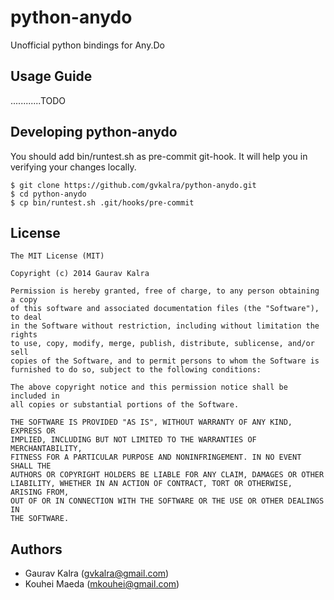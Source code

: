 python-anydo
============

Unofficial python bindings for Any.Do


Usage Guide
-----------------
............TODO


Developing python-anydo
--------------------------------------------
You should add bin/runtest.sh as pre-commit git-hook.
It will help you in verifying your changes locally.

	$ git clone https://github.com/gvkalra/python-anydo.git
	$ cd python-anydo
	$ cp bin/runtest.sh .git/hooks/pre-commit


License
-----------------
````text
The MIT License (MIT)

Copyright (c) 2014 Gaurav Kalra

Permission is hereby granted, free of charge, to any person obtaining a copy
of this software and associated documentation files (the "Software"), to deal
in the Software without restriction, including without limitation the rights
to use, copy, modify, merge, publish, distribute, sublicense, and/or sell
copies of the Software, and to permit persons to whom the Software is
furnished to do so, subject to the following conditions:

The above copyright notice and this permission notice shall be included in
all copies or substantial portions of the Software.

THE SOFTWARE IS PROVIDED "AS IS", WITHOUT WARRANTY OF ANY KIND, EXPRESS OR
IMPLIED, INCLUDING BUT NOT LIMITED TO THE WARRANTIES OF MERCHANTABILITY,
FITNESS FOR A PARTICULAR PURPOSE AND NONINFRINGEMENT. IN NO EVENT SHALL THE
AUTHORS OR COPYRIGHT HOLDERS BE LIABLE FOR ANY CLAIM, DAMAGES OR OTHER
LIABILITY, WHETHER IN AN ACTION OF CONTRACT, TORT OR OTHERWISE, ARISING FROM,
OUT OF OR IN CONNECTION WITH THE SOFTWARE OR THE USE OR OTHER DEALINGS IN
THE SOFTWARE.
````

Authors
-----------------
- Gaurav Kalra (<gvkalra@gmail.com>)
- Kouhei Maeda (<mkouhei@gmail.com>)
